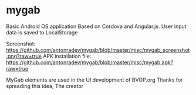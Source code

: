 # mygab
Basic Android OS application 
Based on Cordova and Angular.js. 
User input data is saved to LocalStorage

Screenshot: https://github.com/antonradev/mygab/blob/master/misc/mygab_screenshot.png?raw=true
APK installation file: https://github.com/antonradev/mygab/blob/master/misc/mygab.apk?raw=true

MyGab elements are used in the UI development of BVOP.org
Thanks for spreading this idea,
The creator
